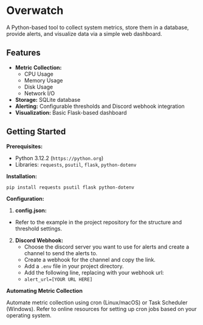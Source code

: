 # Overwatch
A Python-based tool to collect system metrics, store them in a database, provide alerts, and visualize data via a simple web dashboard.

## Features

* **Metric Collection:**
    * CPU Usage
    * Memory Usage
    * Disk Usage
    * Network I/O
* **Storage:** SQLite database
* **Alerting:** Configurable thresholds and Discord webhook integration
* **Visualization:** Basic Flask-based dashboard

## Getting Started

**Prerequisites:**

* Python 3.12.2 (`https://python.org`)
* Libraries: `requests`, `psutil`, `flask`, `python-dotenv`

**Installation:**

```bash
pip install requests psutil flask python-dotenv
```

**Configuration:**

1. **config.json:**
  * Refer to the example in the project repository for the structure and threshold settings.

2. **Discord Webhook:**
   * Choose the discord server you want to use for alerts and create a channel to send the alerts to.
   * Create a webhook for the channel and copy the link.
   * Add a ```.env``` file in your project directory.
   * Add the following line, replacing with your webhook url:
   * ```alert_url=[YOUR URL HERE]```
  
**Automating Metric Collection**

Automate metric collection using cron (Linux/macOS) or Task Scheduler (Windows).
Refer to online resources for setting up cron jobs based on your operating system.
